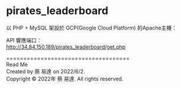 # pirates_leaderboard

以 PHP + MySQL 架設於 GCP(Google Cloud Platform) 的Apache主機：



API 響應端口：  
http://34.84.150.189/pirates_leaderboard/get.php

====================================  
Read Me  
Created by 蔡 易達 on 2022/6/2.  
Copyright © 2022年 蔡 易達. All rights reserved.
